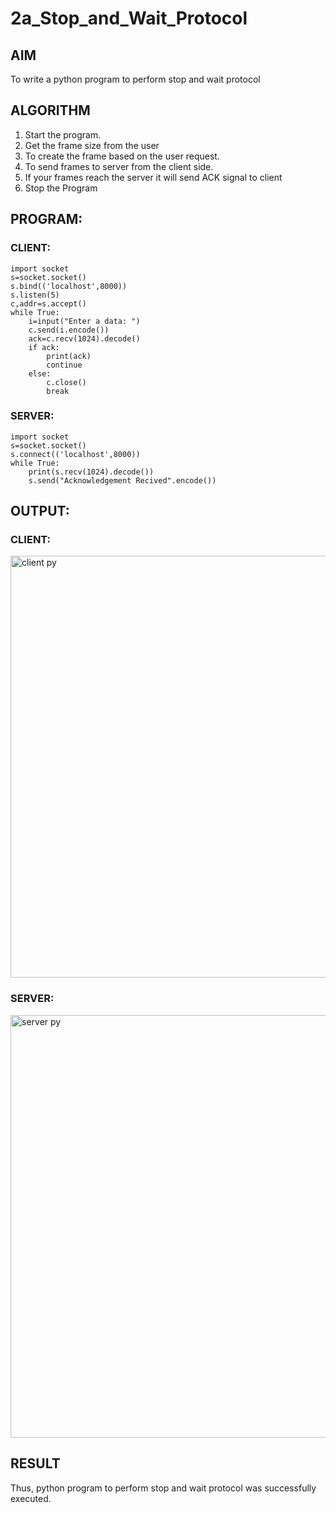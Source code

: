 # 2a_Stop_and_Wait_Protocol
## AIM 
To write a python program to perform stop and wait protocol
## ALGORITHM
1. Start the program.
2. Get the frame size from the user
3. To create the frame based on the user request.
4. To send frames to server from the client side.
5. If your frames reach the server it will send ACK signal to client
6. Stop the Program
## PROGRAM:
### CLIENT:
```
import socket
s=socket.socket()
s.bind(('localhost',8000))
s.listen(5)
c,addr=s.accept()
while True:
    i=input("Enter a data: ")
    c.send(i.encode())
    ack=c.recv(1024).decode()
    if ack:
        print(ack)
        continue
    else:
        c.close()
        break
```
### SERVER:
```
import socket
s=socket.socket()
s.connect(('localhost',8000))
while True:
    print(s.recv(1024).decode())
    s.send("Acknowledgement Recived".encode())
```
## OUTPUT:
### CLIENT:
<img width="675" alt="client py" src="https://github.com/Ganesh23013987/2a_Stop_and_Wait_Protocol/assets/147473768/0fdcd483-7901-4af8-b79b-9f3622a9db5e">

### SERVER:
<img width="676" alt="server py" src="https://github.com/Ganesh23013987/2a_Stop_and_Wait_Protocol/assets/147473768/fe3d6236-ac41-4709-8bb3-1c7e81f821fc">


## RESULT
Thus, python program to perform stop and wait protocol was successfully executed.
